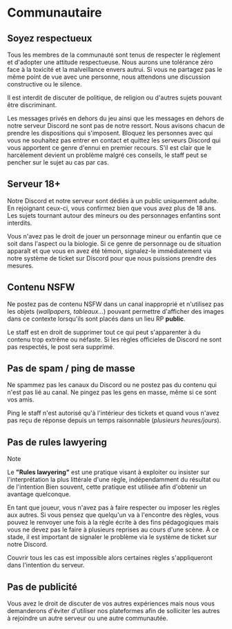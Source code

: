 # Communautaire <!-- {docsify-ignore} -->

## Soyez respectueux

Tous les membres de la communauté sont tenus de respecter le règlement et d'adopter une attitude respectueuse. Nous aurons une tolérance zéro face à la toxicité et la malveillance envers autrui. Si vous ne partagez pas le même point de vue avec une personne, nous attendons une discussion constructive ou le silence.

Il est interdit de discuter de politique, de religion ou d'autres sujets pouvant être discriminant.

Les messages privés en dehors du jeu ainsi que les messages en dehors de notre serveur Discord ne sont pas de notre ressort. Nous avisons chacun de prendre les dispositions qui s'imposent. Bloquez les personnes avec qui vous ne souhaitez pas entrer en contact et quittez les serveurs Discord qui vous apportent ce genre d'ennui en premier recours. S'il est clair que le harcèlement devient un problème malgré ces conseils, le staff peut se pencher sur le sujet au cas par cas.

## Serveur 18+

Notre Discord et notre serveur sont dédiés à un public uniquement adulte. En rejoignant ceux-ci, vous confirmez bien que vous avez plus de 18 ans. Les sujets tournant autour des mineurs ou des personnages enfantins sont interdits.

Vous n'avez pas le droit de jouer un personnage mineur ou enfantin que ce soit dans l'aspect ou la biologie. Si ce genre de personnage ou de situation apparaît et que vous en avez été témoin, signalez-le immédiatement via notre système de ticket sur Discord pour que nous puissions prendre des mesures.

## Contenu NSFW

Ne postez pas de contenu NSFW dans un canal inapproprié et n'utilisez pas les objets (*wallpapers, tableaux...*) pouvant permettre d'afficher des images dans ce contexte lorsqu'ils sont placés dans un lieu RP **public**.

Le staff est en droit de supprimer tout ce qui peut s'apparenter à du contenu trop extrême ou néfaste. Si les règles officieles de Discord ne sont pas respectés, le post sera supprimé.

## Pas de spam / ping de masse

Ne spammez pas les canaux du Discord ou ne postez pas du contenu qui n'est pas lié au canal. Ne pingez pas les gens en masse, même si ce sont vos amis.

Ping le staff n'est autorisé qu'à l'intérieur des tickets et quand vous n'avez pas reçu de réponse depuis un temps raisonnable (*plusieurs heures/jours*).

## Pas de rules lawyering

> [!Note]
> Le **"Rules lawyering"** est une pratique visant à exploiter ou insister sur l'interprétation la plus littérale d'une règle, indépendamment du résultat ou de l'intention Bien souvent, cette pratique est utilisée afin d'obtenir un avantage quelconque.

En tant que joueur, vous n'avez pas à faire respecter ou imposer les règles aux autres. Si vous pensez que quelqu'un va à l'encontre des règles, vous pouvez le renvoyer une fois à la règle écrite à des fins pédagogiques mais vous ne devez pas le faire à plusieurs reprises au cours d'une scène. À ce stade, il est important de signaler le problème via le système de ticket sur notre Discord.

Couvrir tous les cas est impossible alors certaines règles s'appliqueront dans l'intention du serveur.

## Pas de publicité

Vous avez le droit de discuter de vos autres expériences mais nous vous demanderons d'éviter d'utiliser nos plateformes afin de solliciter les autres à rejoindre un autre serveur ou une autre communautée.